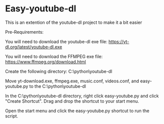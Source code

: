 # Easy-youtube-dl
This is an extention of the youtube-dl project to make it a bit easier

Pre-Requirements:

You will need to download the youtube-dl exe file:
https://yt-dl.org/latest/youtube-dl.exe

You will need to download the FFMPEG exe file:
https://www.ffmpeg.org/download.html

Create the following directory:
C:\python\youtube-dl

Move yt-download.exe, ffmpeg.exe, music.conf, videos.conf, and easy-youtube.py to the C:\python\youtube-dl

In the C:\python\youtube-dl directory, right click easy-youtube.py and click "Create Shortcut".
Drag and drop the shortcut to your start menu. 

Open the start menu and click the easy-youtube.py shortcut to run the script.
